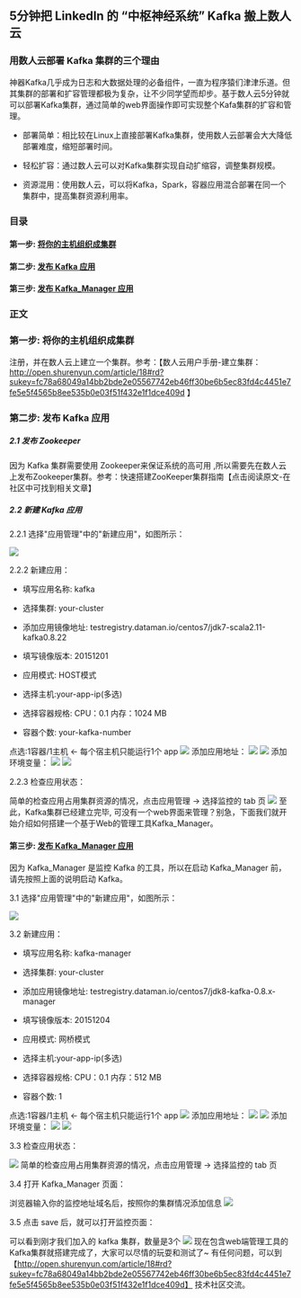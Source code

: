 ## 5分钟把 LinkedIn 的 “中枢神经系统” Kafka 搬上数人云

### 用数人云部署 Kafka 集群的三个理由

神器Kafka几乎成为日志和大数据处理的必备组件，一直为程序猿们津津乐道。但其集群的部署和扩容管理都极为复杂，让不少同学望而却步。基于数人云5分钟就可以部署Kafka集群，通过简单的web界面操作即可实现整个Kafa集群的扩容和管理。

* 部署简单：相比较在Linux上直接部署Kafka集群，使用数人云部署会大大降低部署难度，缩短部署时间。

* 轻松扩容：通过数人云可以对Kafka集群实现自动扩缩容，调整集群规模。

* 资源混用：使用数人云，可以将Kafka，Spark，容器应用混合部署在同一个集群中，提高集群资源利用率。

### 目录

#### 第一步: [将你的主机组织成集群](#step1)
#### 第二步: [发布 Kafka 应用](#step2)
#### 第三步: [发布 Kafka_Manager 应用](#step3)


### 正文

<h3 id="step1">第一步: 将你的主机组织成集群 </h3>

注册，并在数人云上建立一个集群。参考：【数人云用户手册-建立集群：  http://open.shurenyun.com/article/18#rd?sukey=fc78a68049a14bb2bde2e05567742eb46ff30be6b5ec83fd4c4451e7fe5e5f4565b8ee535b0e03f51f432e1f1dce409d 】

<h3 id="step2">第二步: 发布 Kafka 应用</h3>

##### 2.1 发布 Zookeeper

因为 Kafka 集群需要使用 Zookeeper来保证系统的高可用 ,所以需要先在数人云上发布Zookeeper集群。参考：快速搭建ZooKeeper集群指南【点击阅读原文-在社区中可找到相关文章】

##### 2.2 新建 Kafka 应用

2.2.1 选择"应用管理"中的"新建应用"，如图所示：

![](/content/images/2015/12/1.jpg)

2.2.2 新建应用：

* 填写应用名称: kafka

* 选择集群: your-cluster

* 添加应用镜像地址: testregistry.dataman.io/centos7/jdk7-scala2.11-kafka0.8.22

* 填写镜像版本: 20151201

* 应用模式: HOST模式

* 选择主机:your-app-ip(多选)

* 选择容器规格: CPU：0.1 内存：1024 MB

* 容器个数: your-kafka-number

点选:1容器/1主机 <- 每个宿主机只能运行1个 app
![](/content/images/2015/12/2.jpg)
添加应用地址：
![](/content/images/2015/12/8.jpg)
![](/content/images/2015/12/7.jpg)
添加环境变量：
![](/content/images/2015/12/8-1.jpg)
![](/content/images/2015/12/9.jpg)

2.2.3 检查应用状态：

简单的检查应用占用集群资源的情况，点击应用管理 -> 选择监控的 tab 页
![](/content/images/2015/12/10.jpg)
至此，Kafka集群已经建立完毕, 可没有一个web界面来管理？别急，下面我们就开始介绍如何搭建一个基于Web的管理工具Kafka_Manager。


#### 第三步: [发布 Kafka_Manager 应用](#step3)

因为 Kafka_Manager 是监控 Kafka 的工具，所以在启动 Kafka_Manager 前，请先按照上面的说明启动 Kafka。

3.1 选择"应用管理"中的"新建应用"，如图所示：

![](/content/images/2015/12/11.jpg)

3.2 新建应用：

* 填写应用名称: kafka-manager

* 选择集群: your-cluster

* 添加应用镜像地址: testregistry.dataman.io/centos7/jdk8-kafka-0.8.x-manager

* 填写镜像版本: 20151204

* 应用模式: 网桥模式

* 选择主机:your-app-ip(多选)

* 选择容器规格: CPU：0.1 内存：512 MB

* 容器个数: 1

点选:1容器/1主机 <- 每个宿主机只能运行1个 app
![](/content/images/2015/12/12.jpg)
添加应用地址：
![](/content/images/2015/12/13.jpg)
![](/content/images/2015/12/14.jpg)
添加环境变量：
![](/content/images/2015/12/15.jpg)
![](/content/images/2015/12/16.jpg)

3.3 检查应用状态：

![](/content/images/2015/12/17.jpg)
简单的检查应用占用集群资源的情况，点击应用管理 -> 选择监控的 tab 页


3.4 打开 Kafka_Manager 页面：

浏览器输入你的监控地址域名后，按照你的集群情况添加信息
![](/content/images/2015/12/18.jpg)

3.5 点击 save 后，就可以打开监控页面：

可以看到刚才我们加入的 kafka 集群，数量是3个
![](/content/images/2015/12/19.jpg)
现在包含web端管理工具的Kafka集群就搭建完成了，大家可以尽情的玩耍和测试了~ 有任何问题，可以到【http://open.shurenyun.com/article/18#rd?sukey=fc78a68049a14bb2bde2e05567742eb46ff30be6b5ec83fd4c4451e7fe5e5f4565b8ee535b0e03f51f432e1f1dce409d】 技术社区交流。
